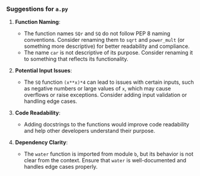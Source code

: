 ### Suggestions for `a.py`

1. **Function Naming**:  
   - The function names `SQr` and `SQ` do not follow PEP 8 naming conventions. Consider renaming them to `sqrt` and `power_mult` (or something more descriptive) for better readability and compliance.  
   - The name `car` is not descriptive of its purpose. Consider renaming it to something that reflects its functionality.  

2. **Potential Input Issues**:  
   - The `SQ` function `(x**x)*4` can lead to issues with certain inputs, such as negative numbers or large values of `x`, which may cause overflows or raise exceptions. Consider adding input validation or handling edge cases.  

3. **Code Readability**:  
   - Adding docstrings to the functions would improve code readability and help other developers understand their purpose.  

4. **Dependency Clarity**:  
   - The `water` function is imported from module `b`, but its behavior is not clear from the context. Ensure that `water` is well-documented and handles edge cases properly.


